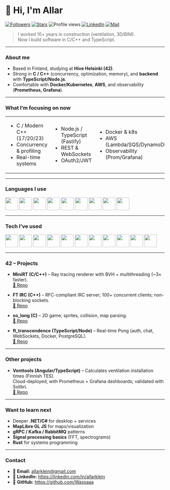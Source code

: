 # 👋 Hi, I'm Allar

[![Followers](https://img.shields.io/github/followers/Wassaaa?label=Followers&style=flat)](https://github.com/Wassaaa?tab=followers)
[![Stars](https://img.shields.io/github/stars/Wassaaa?label=Stars&style=flat)](https://github.com/Wassaaa?tab=repositories)
![Profile views](https://komarev.com/ghpvc/?username=Wassaaa&style=flat)
[![LinkedIn](https://img.shields.io/badge/-Allar%20Klein-blue?style=flat-square&logo=linkedin&logoColor=white)](https://www.linkedin.com/in/allarklein)
[![Mail](https://img.shields.io/badge/-allarklein@gmail.com-gray?style=flat-square&logo=gmail&logoColor=red)](mailto:allarklein@gmail.com)

> I worked 10+ years in construction (ventilation, 3D/BIM).  
> Now I build software in C/C++ and TypeScript.

---

### About me

- Based in Finland, studying at **Hive Helsinki (42)**.  
- Strong in **C / C++** (concurrency, optimization, memory), and **backend** with **TypeScript/Node.js**.  
- Comfortable with **Docker/Kubernetes**, **AWS**, and observability (**Prometheus, Grafana**).  

---

### What I’m focusing on now

<table>
<tr>
<td>

- C / Modern C++ (17/20/23)
- Concurrency & profiling
- Real-time systems

</td>
<td>

- Node.js / TypeScript (Fastify)  
- REST & WebSockets  
- OAuth2/JWT

</td>
<td>

- Docker & k8s  
- AWS (Lambda/SQS/DynamoDB)  
- Observability (Prom/Grafana)

</td>
</tr>
</table>

---

### Languages I use

[<code><img height="40" src="https://upload.wikimedia.org/wikipedia/commons/3/35/The_C_Programming_Language_logo.svg"></code>](https://devdocs.io/c/)
[<code><img height="40" src="https://upload.wikimedia.org/wikipedia/commons/1/18/ISO_C%2B%2B_Logo.svg"></code>](https://isocpp.org/)
[<code><img height="40" src="https://www.vectorlogo.zone/logos/nodejs/nodejs-horizontal.svg"></code>](https://nodejs.org/en/docs/)
[<code><img height="40" src="https://www.vectorlogo.zone/logos/typescriptlang/typescriptlang-ar21.svg"></code>](https://www.typescriptlang.org/docs/)
[<code><img height="40" src="https://www.vectorlogo.zone/logos/python/python-ar21.svg"></code>](https://www.python.org/doc/)
[<code><img height="40" src="https://www.vectorlogo.zone/logos/dotnet/dotnet-vertical.svg"></code>](https://learn.microsoft.com/dotnet/)
[<code><img height="40" src="https://www.vectorlogo.zone/logos/gnu_bash/gnu_bash-ar21.svg"></code>](https://www.gnu.org/software/bash/manual/)
[<code><img height="40" src="https://www.vectorlogo.zone/logos/sqlite/sqlite-ar21.svg"></code>](https://sqlite.org/docs.html)
[<code><img height="40" src="https://www.vectorlogo.zone/logos/golang/golang-ar21.svg"></code>](https://go.dev/)

---

### Tech I’ve used

[<code><img height="40" src="https://www.vectorlogo.zone/logos/fastifyio/fastifyio-ar21.svg"></code>](https://www.fastify.io/docs/latest/)
[<code><img height="40" src="https://www.vectorlogo.zone/logos/expressjs/expressjs-ar21.svg"></code>](https://expressjs.com/)
[<code><img height="40" src="https://www.vectorlogo.zone/logos/reactjs/reactjs-ar21.svg"></code>](https://react.dev/)
[<code><img height="40" src="https://www.vectorlogo.zone/logos/postgresql/postgresql-horizontal.svg"></code>](https://www.postgresql.org/docs/)
[<code><img height="40" src="https://www.vectorlogo.zone/logos/redis/redis-ar21.svg"></code>](https://redis.io/docs/)
[<code><img height="40" src="https://www.vectorlogo.zone/logos/docker/docker-ar21.svg"></code>](https://docs.docker.com/)
[<code><img height="40" src="https://www.vectorlogo.zone/logos/kubernetes/kubernetes-ar21.svg"></code>](https://kubernetes.io/docs/home/)
[<code><img height="40" src="https://www.vectorlogo.zone/logos/amazon_aws/amazon_aws-ar21.svg"></code>](https://docs.aws.amazon.com/)
[<code><img height="40" src="https://www.vectorlogo.zone/logos/nginx/nginx-ar21.svg"></code>](https://nginx.org/en/docs/)
[<code><img height="40" src="https://www.vectorlogo.zone/logos/prometheusio/prometheusio-ar21.svg"></code>](https://prometheus.io/docs/introduction/overview/)
[<code><img height="40" src="https://www.vectorlogo.zone/logos/grafana/grafana-ar21.svg"></code>](https://grafana.com/docs/)

---

### 42 – Projects

- **MiniRT (C/C++)** – Ray tracing renderer with BVH + multithreading (~3× faster).  
  [🔗 Repo](https://github.com/Wassaaa/minirt)

- **FT IRC (C++)** – RFC-compliant IRC server; 100+ concurrent clients; non-blocking sockets.  
  [🔗 Repo](https://github.com/Wassaaa) <!-- replace with direct repo when public -->

- **so_long (C)** – 2D game; sprites, collision, map parsing.  
  [🔗 Repo](https://github.com/Wassaaa) <!-- replace with direct repo when public -->

- **ft_transcendence (TypeScript/Node)** – Real-time Pong (auth, chat, WebSockets, Docker, PostgreSQL).  
  [🔗 Repo](https://github.com/Wassaaa/ft_transcendence)

---

### Other projects

- **Venttools (Angular/TypeScript)** – Calculates ventilation installation times (Finnish TES).  
  Cloud-deployed, with Prometheus + Grafana dashboards; validated with Solibri.  
  [🔗 Repo](https://github.com/Wassaaa) <!-- replace with direct repo when public -->

---

### Want to learn next

- Deeper **.NET/C#** for desktop + services  
- **MapLibre GL JS** for maps/visualization  
- **gRPC / Kafka / RabbitMQ** patterns  
- **Signal processing basics** (FFT, spectrograms)  
- **Rust** for systems programming

---

### Contact

- 📧 **Email:** allarklein@gmail.com  
- 💼 **LinkedIn:** https://linkedin.com/in/allarklein  
- 🐙 **GitHub:** https://github.com/Wassaaa
